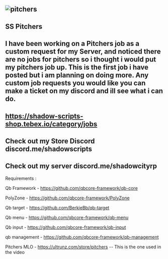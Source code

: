 ![pitchers](https://user-images.githubusercontent.com/111897850/189553629-6a610526-149b-4d06-982b-9856478330bd.png)
-------------------------------------------------------------------------------------------------------------------------------------------------------------------------
SS Pitchers
-------------------------------------------------------------------------------------------------------------------------------------------------------------------------

I have been working on a Pitchers job as a custom request for my Server, and noticed there are no jobs for pitchers so i thought i would put my pitchers job up.
This is the first job i have posted but i am planning on doing more. Any custom job requests you would like you can make a ticket on my discord and ill see what i can do.
-------------------------------------------------------------------------------------------------------------------------------------------------------------------------
https://shadow-scripts-shop.tebex.io/category/jobs
-------------------------------------------------------------------------------------------------------------------------------------------------------------------------
Check out my Store Discord discord.me/shadowscripts
-------------------------------------------------------------------------------------------------------------------------------------------------------------------------
Check out my server discord.me/shadowcityrp
-------------------------------------------------------------------------------------------------------------------------------------------------------------------------

Requirements :

Qb Framework - https://github.com/qbcore-framework/qb-core

PolyZone - https://github.com/qbcore-framework/PolyZone

Qb target - https://github.com/BerkieBb/qb-target

Qb menu - https://github.com/qbcore-framework/qb-menu

Qb input - https://github.com/qbcore-framework/qb-input

qb management - https://github.com/qbcore-framework/qb-management

Pitchers MLO - https://ultrunz.com/store/pitchers -- This is the one used in the video 
